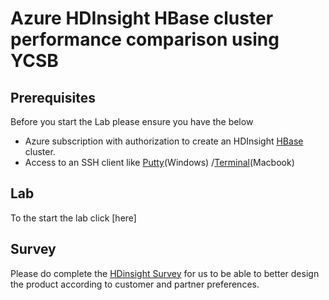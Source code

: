 # Azure HDInsight HBase cluster performance comparison using YCSB


## Prerequisites

Before you start the Lab please ensure you have the below

-   Azure subscription with authorization to create an HDInsight [HBase](https://hbase.apache.org/) cluster.
 - Access to an SSH client like [Putty](https://www.putty.org/)(Windows) /[Terminal](https://support.apple.com/guide/terminal/welcome/mac)(Macbook)  


## [](https://github.com/arnabganguly/llap-hdinsight#lab)Lab

To the start the lab click  [here]

## [](https://github.com/arnabganguly/llap-hdinsight#survey)Survey

Please do complete the  [HDinsight Survey](https://forms.office.com/Pages/ResponsePage.aspx?id=v4j5cvGGr0GRqy180BHbR6613ua2aihPk14MtaeiuDpUN0JBMVVINE9IVjBWT0dKREYzMUJIT1ZGWi4u)  for us to be able to better design the product according to customer and partner preferences.

<!--stackedit_data:
eyJoaXN0b3J5IjpbLTEyODYzOTcxNTksLTcwMDQxOTcyMywtNj
g5NTU3NzQyLC0yNDI5OTM0NDcsNDEwMzA4MDk5XX0=
-->